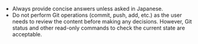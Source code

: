 - Always provide concise answers unless asked in Japanese.
- Do not perform Git operations (commit, push, add, etc.) as the user needs to review the content before making any decisions. However, Git status and other read-only commands to check the current state are acceptable.
